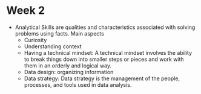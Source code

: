 # Week 2

* Analytical Skills are qualities and characteristics associated with solving problems using facts. Main aspects 
    -   Curiosity
    -   Understanding context
    -   Having a technical mindset: A technical mindset involves the ability to break things down into smaller steps or pieces and work with them in an orderly and logical way.
    -   Data design: organizing information
    -   Data strategy: Data strategy is the management of the people, processes, and tools used in data analysis.